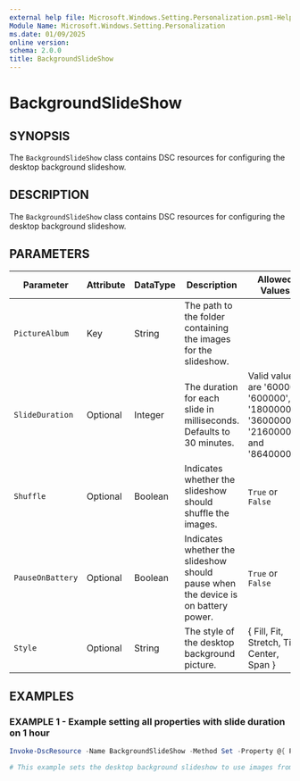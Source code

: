 ```yaml
---
external help file: Microsoft.Windows.Setting.Personalization.psm1-Help.xml
Module Name: Microsoft.Windows.Setting.Personalization
ms.date: 01/09/2025
online version:
schema: 2.0.0
title: BackgroundSlideShow
---
```


# BackgroundSlideShow

## SYNOPSIS

The `BackgroundSlideShow` class contains DSC resources for configuring the desktop background slideshow.

## DESCRIPTION

The `BackgroundSlideShow` class contains DSC resources for configuring the desktop background slideshow.

## PARAMETERS

| **Parameter**    | **Attribute** | **DataType** | **Description**                                                                   | **Allowed Values**                                                                   |
| ---------------- | ------------- | ------------ | --------------------------------------------------------------------------------- | ------------------------------------------------------------------------------------ |
| `PictureAlbum`   | Key           | String       | The path to the folder containing the images for the slideshow.                   |                                                                                      |
| `SlideDuration`  | Optional      | Integer      | The duration for each slide in milliseconds. Defaults to 30 minutes.              | Valid values are '60000', '600000', '1800000', '3600000', '21600000', and '86400000' |
| `Shuffle`        | Optional      | Boolean      | Indicates whether the slideshow should shuffle the images.                        | `True` or `False`                                                                    |
| `PauseOnBattery` | Optional      | Boolean      | Indicates whether the slideshow should pause when the device is on battery power. | `True` or `False`                                                                    |
| `Style`          | Optional      | String       | The style of the desktop background picture.                                      | { Fill, Fit, Stretch, Tile, Center, Span }                                           |

## EXAMPLES

### EXAMPLE 1 - Example setting all properties with slide duration on 1 hour

```powershell
Invoke-DscResource -Name BackgroundSlideShow -Method Set -Property @{ PictureAlbum = 'C:\Pictures\Album'; SlideDuration = '1800000'; Shuffle = $true; PauseOnBattery = $true; Style = 'Fill' }

# This example sets the desktop background slideshow to use images from `C:\Pictures\Album` with a slide duration of 30 minutes, shuffling enabled, pausing on battery, and the `Fill` style.
```
